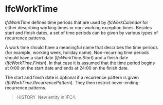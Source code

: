 IfcWorkTime
===========

_IfcWorkTime_ defines time periods that are used by _IfcWorkCalendar_ for either describing working times or non-working exception times. Besides start and finish dates, a set of time periods can be given by various types of recurrence patterns.

A work time should have a meaningful name that describes the time periods (for example, working week, holiday name). Non-recurring time periods should have a start date (_IfcWorkTime.Start_) and a finish date (_IfcWorkTime.Finish_). In that case it is assumed that the time period begins at 0:00 on the start date and ends at 24:00 on the finish date.

The start and finish date is optional if a recurrence pattern is given (_IfcWorkTime.RecurrencePattern_). They then restrict never-ending recurrence patterns.

> HISTORY&nbsp; New entity in IFC4.
